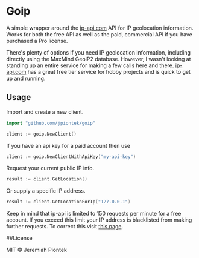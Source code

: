 # Goip

A simple wrapper around the  [ip-api.com](http://ip-api.com) API for IP geolocation information. Works for both the free API as well as the paid,
commercial API if you have purchased a Pro license.

There's plenty of options if you need IP geolocation information, including directly using the MaxMind GeoIP2 database. However, I wasn't looking 
at standing up an entire service for making a few calls here and there. [ip-api.com](http://ip-api.com) has a great free tier service for hobby
projects and is quick to get up and running.

## Usage

Import and create a new client.

```go
import "github.com/jpiontek/goip"

client := goip.NewClient()
```

If you have an api key for a paid account then use

```go
client := goip.NewClientWithApiKey("my-api-key")
```

Request your current public IP info.

```go
result := client.GetLocation()
```

Or supply a specific IP address.

```go
result := client.GetLocationForIp("127.0.0.1")
```

Keep in mind that ip-api is limited to 150 requests per minute for a free account. If you exceed this limit your IP address is blacklisted from making further requests.
To correct this visit [this page](http://ip-api.com/docs/unban).

##License

MIT &copy; Jeremiah Piontek
